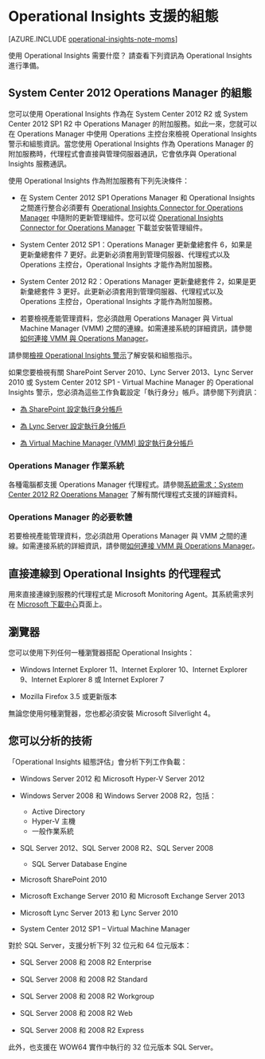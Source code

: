 <properties 
   pageTitle="Operational Insights 支援的組態"
   description="深入了解 Operational Insights 所需的組態"
   services="operational-insights"
   documentationCenter=""
   authors="bandersmsft"
   manager="jwhit"
   editor="tysonn" /> 

<tags 
   ms.service="operational-insights"
   ms.devlang="na"
   ms.topic="article"
   ms.tgt_pltfrm="na"
   ms.workload="na"
   ms.date="04/30/2015"
   ms.author="banders" />

# Operational Insights 支援的組態

[AZURE.INCLUDE [operational-insights-note-moms](../includes/operational-insights-note-moms.md)]

使用 Operational Insights 需要什麼？ 請查看下列資訊為 Operational Insights 進行準備。


## System Center 2012 Operations Manager 的組態

您可以使用 Operational Insights 作為在 System Center 2012 R2 或 System Center 2012 SP1 R2 中 Operations Manager 的附加服務。如此一來，您就可以在 Operations Manager 中使用 Operations 主控台來檢視 Operational Insights 警示和組態資訊。當您使用 Operational Insights 作為 Operations Manager 的附加服務時，代理程式會直接與管理伺服器通訊，它會依序與 Operational Insights 服務通訊。

使用 Operational Insights 作為附加服務有下列先決條件：


- 在 System Center 2012 SP1 Operations Manager 和 Operational Insights 之間進行整合必須要有 [Operational Insights Connector for Operations Manager](https://www.microsoft.com/zh-tw/download/details.aspx?id=38199) 中隨附的更新管理組件。您可以從 [Operational Insights Connector for Operations Manager](https://www.microsoft.com/zh-tw/download/details.aspx?id=38199) 下載並安裝管理組件。

- System Center 2012 SP1：Operations Manager 更新彙總套件 6，如果是更新彙總套件 7 更好。此更新必須套用到管理伺服器、代理程式以及 Operations 主控台，Operational Insights 才能作為附加服務。

- System Center 2012 R2：Operations Manager 更新彙總套件 2，如果是更新彙總套件 3 更好。此更新必須套用到管理伺服器、代理程式以及 Operations 主控台，Operational Insights 才能作為附加服務。

- 若要檢視產能管理資料，您必須啟用 Operations Manager 與 Virtual Machine Manager (VMM) 之間的連線。如需連接系統的詳細資訊，請參閱[如何連接 VMM 與 Operations Manager](https://technet.microsoft.com/zh-tw/library/hh882396.aspx)。

請參閱[檢視 Operational Insights 警示](http://go.microsoft.com/fwlink/?LinkID=293793)了解安裝和組態指示。

如果您要檢視有關 SharePoint Server 2010、Lync Server 2013、Lync Server 2010 或 System Center 2012 SP1 - Virtual Machine Manager 的 Operational Insights 警示，您必須為這些工作負載設定「執行身分」帳戶。請參閱下列資訊：


- [為 SharePoint 設定執行身分帳戶](operational-insights-run-as.md)

- [為 Lync Server 設定執行身分帳戶](operational-insights-run-as.md)

- [為 Virtual Machine Manager (VMM) 設定執行身分帳戶](operational-insights-run-as.md)

### Operations Manager 作業系統

各種電腦都支援 Operations Manager 代理程式。請參閱[系統需求：System Center 2012 R2 Operations Manager](https://technet.microsoft.com/library/dn249696.aspx) 了解有關代理程式支援的詳細資料。

### Operations Manager 的必要軟體

若要檢視產能管理資料，您必須啟用 Operations Manager 與 VMM 之間的連線。如需連接系統的詳細資訊，請參閱[如何連接 VMM 與 Operations Manager](https://technet.microsoft.com/zh-tw/library/hh882396.aspx)。

## 直接連線到 Operational Insights 的代理程式

用來直接連線到服務的代理程式是 Microsoft Monitoring Agent。其系統需求列在 [Microsoft 下載中心](https://www.microsoft.com/zh-tw/download/details.aspx?id=40316&e6b34bbe-475b-1abd-2c51-b5034bcdd6d2=True)頁面上。

## 瀏覽器

您可以使用下列任何一種瀏覽器搭配 Operational Insights：

- Windows Internet Explorer 11、Internet Explorer 10、Internet Explorer 9、Internet Explorer 8 或 Internet Explorer 7

- Mozilla Firefox 3.5 或更新版本

無論您使用何種瀏覽器，您也都必須安裝 Microsoft Silverlight 4。

## 您可以分析的技術

「Operational Insights 組態評估」會分析下列工作負載：

- Windows Server 2012 和 Microsoft Hyper-V Server 2012

- Windows Server 2008 和 Windows Server 2008 R2，包括：
    - Active Directory
	- Hyper-V 主機
	- 一般作業系統

- SQL Server 2012、SQL Server 2008 R2、SQL Server 2008
    - SQL Server Database Engine

- Microsoft SharePoint 2010

- Microsoft Exchange Server 2010 和 Microsoft Exchange Server 2013

- Microsoft Lync Server 2013 和 Lync Server 2010

- System Center 2012 SP1 – Virtual Machine Manager

對於 SQL Server，支援分析下列 32 位元和 64 位元版本：

- SQL Server 2008 和 2008 R2 Enterprise

- SQL Server 2008 和 2008 R2 Standard

- SQL Server 2008 和 2008 R2 Workgroup

- SQL Server 2008 和 2008 R2 Web

- SQL Server 2008 和 2008 R2 Express

此外，也支援在 WOW64 實作中執行的 32 位元版本 SQL Server。


<!--HONumber=54-->
